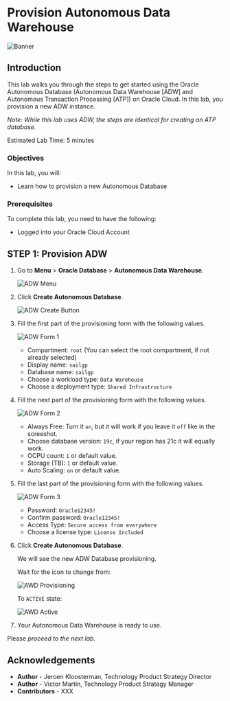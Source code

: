 # Provision  Autonomous Data Warehouse

![Banner](images/banner.png)

## Introduction

This lab walks you through the steps to get started using the Oracle Autonomous Database (Autonomous Data Warehouse [ADW] and Autonomous Transaction Processing [ATP]) on Oracle Cloud. In this lab, you provision a new ADW instance.

*Note: While this lab uses ADW, the steps are identical for creating an ATP database.*

Estimated Lab Time: 5 minutes

### Objectives

In this lab, you will:

-   Learn how to provision a new Autonomous Database

### Prerequisites

To complete this lab, you need to have the following:

- Logged into your Oracle Cloud Account

## **STEP 1**: Provision ADW

1. Go to **Menu** > **Oracle Database** > **Autonomous Data Warehouse**.

   ![ADW Menu](images/adw_menu.png)

2. Click **Create Autonomous Database**.

   ![ADW Create Button](images/adw_create_button.png)

3. Fill the first part of the provisioning form with the following values.

   ![ADW Form 1](images/adw_form_1.png)

      - Compartment: `root` (You can select the root compartment, if not already selected)
      - Display name: `sailgp`
      - Database name: `sailgp`
      - Choose a workload type: `Data Warehouse`
      - Choose a deployment type: `Shared Infrastructure`

4. Fill the next part of the provisioning form with the following values.

   ![ADW Form 2](images/adw_form_2.png)

      - Always Free: Turn it `on`, but it will work if you leave it `off` like in the screeshot.
      - Choose database version: `19c`, if your region has 21c it will equally work.
      - OCPU count: `1` or default value.
      - Storage (TB): `1` or default value.
      - Auto Scaling: `on` or default value.

5. Fill the last part of the provisioning form with the following values.

   ![ADW Form 3](images/adw_form_3.png)

      - Password: `Oracle12345!`
      - Confirm password: `Oracle12345!`
      - Access Type: `Secure access from everywhere`
      - Choose a license type: `License Included`

6. Click **Create Autonomous Database**.

   We will see the new ADW Database provisioning.

   Wait for the icon to change from:

   ![AWD Provisioning](images/adw_provisioning_state.png)

   To `ACTIVE` state:

   ![AWD Active](images/adw_active_state.png)

7. Your Autonomous Data Warehouse is ready to use.

Please *proceed to the next lab*.

## **Acknowledgements**

- **Author** - Jeroen Kloosterman, Technology Product Strategy Director
- **Author** - Victor Martin, Technology Product Strategy Manager
- **Contributors** - XXX
